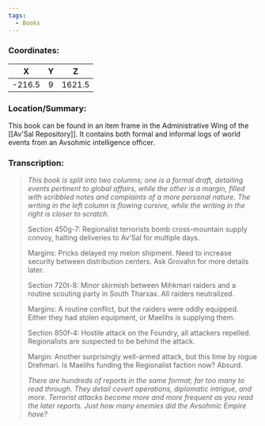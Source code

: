 ```yaml
---
tags:
  - Books
---
```


### Coordinates:
| **X** | **Y**| **Z** |
|:-----:|:----:|:-----:|
|-216.5  |9   |1621.5  |

### Location/Summary:
This book can be found in an item frame in the Administrative Wing of the [[Av'Sal Repository]]. It contains both formal and informal logs of world events from an Avsohmic intelligence officer.

### Transcription:
> *This book is split into two columns; one is a formal draft, detailing events pertinent to global affairs, while the other is a margin, filled with scribbled notes and complaints of a more personal nature. The writing in the left column is flowing cursive, while the writing in the right is closer to scratch.*
>
> Section 450g-7:
> Regionalist terrorists bomb cross-mountain supply convoy, halting deliveries to Av'Sal for multiple days.
>
> Margins:
> Pricks delayed my melon shipment. Need to increase security between distribution centers. Ask Grovahn for more details later.
>
> Section 720t-8:
> Minor skirmish between Mihkmari raiders and a routine scouting party in South Tharxax. All raiders neutralized.
>
> Margins:
> A routine conflict, but the raiders were oddly equipped. Either they had stolen equipment, or Maelihs is supplying them.
>
> Section 850f-4:
> Hostile attack on the Foundry, all attackers repelled. Regionalists are suspected to be behind the attack.
>
> Margin:
> Another surprisingly well-armed attack, but this time by rogue Drehmari. Is Maelihs funding the Regionalist faction now? Absurd.
>
> *There are hundreds of reports in the same format; far too many to read through. They detail covert operations, diplomatic intrigue, and more. Terrorist attacks become more and more frequent as you read the later reports. Just how many enemies did the Avsohmic Empire have?*

